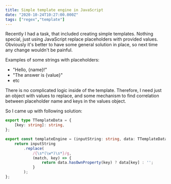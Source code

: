 ```yaml
---
title: Simple template engine in JavaScript
date: "2020-10-24T10:27:00.000Z"
tags: ["regex","template"]
---
```


Recently I had a task, that included creating simple templates.
Nothing special, just using JavaScript replace placeholders with provided values.
Obviously it's better to have some general solution in place, so next time any change wouldn't be painful.

<!-- end -->

Examples of some strings with placeholders:
* "Hello, {name}!"
* "The answer is {value}"
* etc

There is no complicated logic inside of the template.
Therefore, I need just an object with values to replace,
and some mechanism to find correlation between placeholder name and keys in the values object.

So I came up with following solution:

```typescript
export type TTemplateData = {
    [key: string]: string,
};

export const templateEngine = (inputString: string, data: TTemplateData) => {
    return inputString
        .replace(
            /{\s*(\w*)\s*}/g,
            (match, key) => {
                return data.hasOwnProperty(key) ? data[key] : '';
            }
        );
};
```
